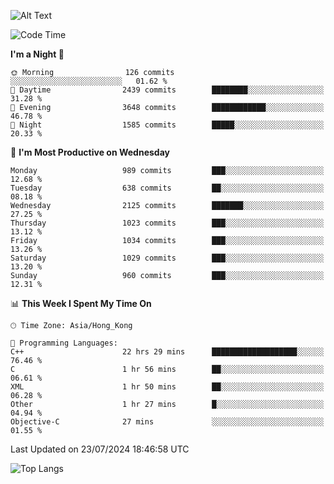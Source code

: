 ![Alt Text](https://media.tenor.com/3Gehha8RO-sAAAAC/goose-dance.gif)

<!--START_SECTION:waka-->
![Code Time](http://img.shields.io/badge/Code%20Time-266%20hrs%2039%20mins-blue)

**I'm a Night 🦉** 

```text
🌞 Morning                126 commits         ░░░░░░░░░░░░░░░░░░░░░░░░░   01.62 % 
🌆 Daytime                2439 commits        ████████░░░░░░░░░░░░░░░░░   31.28 % 
🌃 Evening                3648 commits        ████████████░░░░░░░░░░░░░   46.78 % 
🌙 Night                  1585 commits        █████░░░░░░░░░░░░░░░░░░░░   20.33 % 
```
📅 **I'm Most Productive on Wednesday** 

```text
Monday                   989 commits         ███░░░░░░░░░░░░░░░░░░░░░░   12.68 % 
Tuesday                  638 commits         ██░░░░░░░░░░░░░░░░░░░░░░░   08.18 % 
Wednesday                2125 commits        ███████░░░░░░░░░░░░░░░░░░   27.25 % 
Thursday                 1023 commits        ███░░░░░░░░░░░░░░░░░░░░░░   13.12 % 
Friday                   1034 commits        ███░░░░░░░░░░░░░░░░░░░░░░   13.26 % 
Saturday                 1029 commits        ███░░░░░░░░░░░░░░░░░░░░░░   13.20 % 
Sunday                   960 commits         ███░░░░░░░░░░░░░░░░░░░░░░   12.31 % 
```


📊 **This Week I Spent My Time On** 

```text
🕑︎ Time Zone: Asia/Hong_Kong

💬 Programming Languages: 
C++                      22 hrs 29 mins      ███████████████████░░░░░░   76.46 % 
C                        1 hr 56 mins        ██░░░░░░░░░░░░░░░░░░░░░░░   06.61 % 
XML                      1 hr 50 mins        ██░░░░░░░░░░░░░░░░░░░░░░░   06.28 % 
Other                    1 hr 27 mins        █░░░░░░░░░░░░░░░░░░░░░░░░   04.94 % 
Objective-C              27 mins             ░░░░░░░░░░░░░░░░░░░░░░░░░   01.55 % 
```


 Last Updated on 23/07/2024 18:46:58 UTC
<!--END_SECTION:waka-->

![Top Langs](https://github-readme-stats-rose-phi.vercel.app/api/top-langs/?username=jxncted\&layout=compact&hide=c,assembly,jupyter%20notebook)
